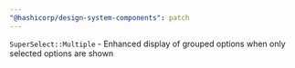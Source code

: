 ```yaml
---
"@hashicorp/design-system-components": patch
---
```


`SuperSelect::Multiple` - Enhanced display of grouped options when only selected options are shown
